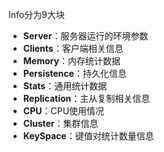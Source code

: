 Info分为9大块

* **Server**：服务器运行的环境参数
* **Clients**：客户端相关信息
* **Memory**：内存统计数据
* **Persistence**：持久化信息
* **Stats**：通用统计数据
* **Replication**：主从复制相关信息
* **CPU**：CPU使用情况
* **Cluster**：集群信息
* **KeySpace**：键值对统计数量信息
